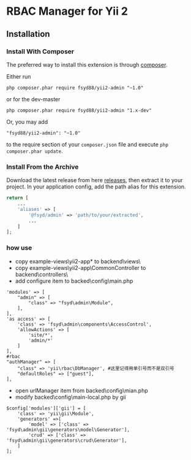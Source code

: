 RBAC Manager for Yii 2
======================

Installation
------------

### Install With Composer

The preferred way to install this extension is through [composer](http://getcomposer.org/download/).

Either run

```
php composer.phar require fsyd88/yii2-admin "~1.0"
```

or for the dev-master

```
php composer.phar require fsyd88/yii2-admin "1.x-dev"
```

Or, you may add

```
"fsyd88/yii2-admin": "~1.0"
```

to the require section of your `composer.json` file and execute `php composer.phar update`.

### Install From the Archive

Download the latest release from here [releases](https://github.com/fsyd88/yii2-admin/releases), then extract it to your project.
In your application config, add the path alias for this extension.

```php
return [
    ...
    'aliases' => [
        '@fsyd/admin' => 'path/to/your/extracted',
        ...
    ]
];
```

### how use 
+ copy example-views\yii2-app\* to backend\views\
+ copy example-views\yii2-app\CommonController to backend\controllers\
+ add configure item to backed\config\main.php
```
'modules' => [
    "admin" => [
        "class" => "fsyd\admin\Module",
    ],
],
'as access' => [
    'class' => 'fsyd\admin\components\AccessControl',
    'allowActions' => [
        'site/*',
        'admin/*'
    ]
],
#rbac
"authManager" => [
    "class" => 'yii\rbac\DbManager', #这里记得用单引号而不是双引号        
    "defaultRoles" => ["guest"],
],

```
+ open urlManager item from backed\config\mian.php 
+ modify backed\config\main-local.php  by gii
```
$config['modules']['gii'] = [
    'class' => 'yii\gii\Module',
    'generators' =>[
        'model' => ['class' => 'fsyd\admin\gii\generators\model\Generator'],
        'crud' => ['class' => 'fsyd\admin\gii\generators\crud\Generator'],            
    ]
];
```
